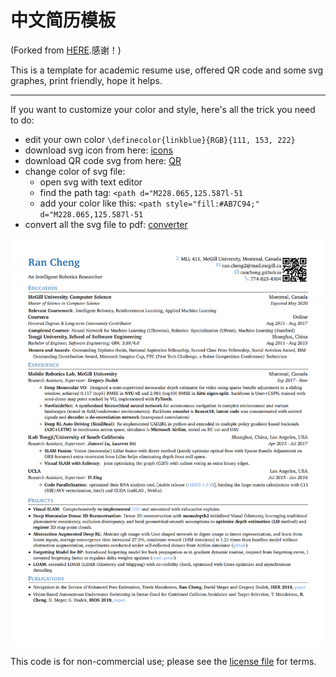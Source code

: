 # 中文简历模板
  (Forked from [HERE](https://github.com/rancheng/academic-resume-latex).感谢！)
  
This is a template for academic resume use, offered QR code and some svg graphes, print friendly, hope it helps.

---

If you want to customize your color and style, here's all the trick you need to do:

 - edit your own color `\definecolor{linkblue}{RGB}{111, 153, 222}`
 - download svg icon from here: [icons](https://freeicons.io)
 - download QR code svg from here: [QR](https://www.the-qrcode-generator.com/)
 - change color of svg file:
   - open svg with text editor
   - find the path tag: `<path d="M228.065,125.587l-51`
   - add your color like this: `<path style="fill:#AB7C94;" d="M228.065,125.587l-51`
 - convert all the svg file to pdf: [converter](https://cloudconvert.com/svg-to-pdf)


<p align="center">
  <img src="imgs/cv.png" alt="cv" width="600" />
</p>

This code is for non-commercial use; please see the [license file](LICENSE) for terms.
